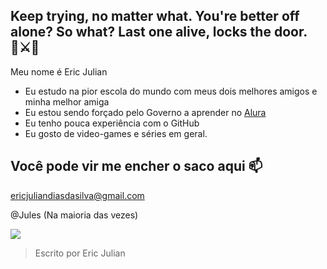 ## Keep trying, no matter what. You're better off alone? So what? Last one alive, locks the door. 🔵⚔🔵

Meu nome é Eric Julian

- Eu estudo na pior escola do mundo com meus dois melhores amigos e minha melhor amiga
- Eu estou sendo forçado pelo Governo a aprender no [Alura](https://www.alura.com.br)
- Eu tenho pouca experiência com o GitHub
- Eu gosto de video-games e séries em geral.

## Você pode vir me encher o saco aqui 📫

ericjuliandiasdasilva@gmail.com

@Jules
(Na maioria das vezes)

![](https://i.pinimg.com/originals/e2/1e/db/e21edba2170dba2d93d9a8ef731959bd.gif)

> Escrito por Eric Julian
